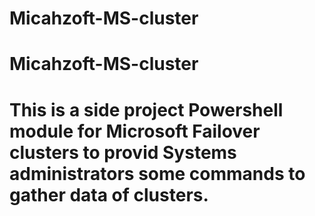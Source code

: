 # Micahzoft-MS-cluster
# Micahzoft-MS-cluster
# This is a side project Powershell module for Microsoft Failover clusters to provid Systems administrators some commands to gather data of clusters.